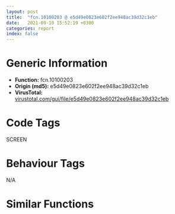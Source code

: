 ```yaml
---
layout: post
title:  "fcn.10100203 @ e5d49e0823e602f2ee948ac39d32c1eb"
date:   2021-09-10 15:52:19 +0300
categories: report
index: false
---
```


# Generic Information
- **Function:** fcn.10100203
- **Origin (md5):** e5d49e0823e602f2ee948ac39d32c1eb
- **VirusTotal:** [virustotal.com/gui/file/e5d49e0823e602f2ee948ac39d32c1eb][virustotal_ref]

# Code Tags
<span class="tag" id="SCREEN">SCREEN</span>


# Behaviour Tags
<span class="bhv-tag" id="na">N/A</span>

# Similar Functions
<script type="text/javascript" src="https://www.gstatic.com/charts/loader.js"></script>
<script type="text/javascript">

    google.charts.load('current', {'packages':['corechart']});
    google.charts.setOnLoadCallback(drawChart);

    function drawChart() {
    var data = new google.visualization.DataTable();
        data.addColumn('number', 'X');
        data.addColumn('number', 'Y');
        data.addColumn({type: 'string', role: 'tooltip', 'p': {'html': true}});
        data.addColumn({'type': 'string', 'role': 'style'});
        
        data.addRows([
    [-27.104190826416016, 60.19104766845703, '<b><a href="/report/fcn.10100203@e5d49e0823e602f2ee948ac39d32c1eb">fcn.10100203</a><br>@e5d49e0823e602f2ee948ac39d32c1eb</b><br>', 'point { fill-color: #e0440e; }'],
[-112.10417175292969, 236.8167724609375, '<b><a href="/report/fcn.10030500@e5d49e0823e602f2ee948ac39d32c1eb">fcn.10030500</a><br>@e5d49e0823e602f2ee948ac39d32c1eb</b><br>', 'null'],
[-203.72714233398438, -24.814817428588867, '<b><a href="/report/fcn.00510263@9c2b894b84f59672d8be2e984066f76f">fcn.00510263</a><br>@9c2b894b84f59672d8be2e984066f76f</b><br>', 'null'],
[-288.7271728515625, 151.81097412109375, '<b><a href="/report/fcn.005369d2@9c2b894b84f59672d8be2e984066f76f">fcn.005369d2</a><br>@9c2b894b84f59672d8be2e984066f76f</b><br>', 'null'],

        ]);

    var options = {
        title: 'Similarity Plot',
        legend: 'none',
        colors: ['#dedbd9', '#e6693e', '#ec8f6e', '#f3b49f', '#f6c7b6'],
        tooltip: {isHtml: true, trigger: 'both'},
        explorer: {
        actions: ["dragToZoom", "rightClickToReset"],
        },
        chartArea: {
        width: '80%',
        height: '80%'
        },
        width: '100%',
        height: '100%'
    };

    var chart = new google.visualization.ScatterChart(document.getElementById('chart_div'));

    chart.draw(data, options);
    }
    
</script>


<div id="chart_div" style="width: 100%px; height: 100%;"></div>

# Disassembled Code
{% highlight nasm %}

push 0x6c
mov eax, 0x10146b59
call fcn.10124157
mov dword[ebp-0x50], ecx
mov ebx, dword[ebp+8]
mov edi, dword[ebp+0xc]
mov dword[ebp-0x3c], ebx
mov dword[ebp-0x40], edi
mov eax, dword[ebx+0x18]
not eax
test al, 1
je 0x10100426
mov eax, dword[edi]
mov ecx, edi
call dword[eax+0x1a8]
push eax
mov ecx, ebx
mov dword[ebp-0x58], eax
call fcn.1000a0ca
mov edx, dword[edi]
mov ecx, edi
call dword[edx+0x208]
push eax
mov ecx, ebx
call fcn.1000a0ca
push dword[edi+0x250]
mov ecx, ebx
call fcn.1000a0ca
xor esi, esi
mov ecx, esi
mov dword[ebp-0x44], esi
cmp dword[ebp-0x58], ecx
jle 0x1010037f
mov eax, dword[edi]
push ecx
mov ecx, edi
call dword[eax+0x1ac]
push eax
push 0x1015bbb4
call fcn.1000904b
pop ecx
pop ecx
mov dword[ebp-0x34], esi
lea ecx, [ebp-0x34]
mov edx, dword[eax]
push ecx
mov ecx, eax
mov dword[ebp-0x54], eax
call dword[edx+0x214]
push eax
lea ecx, [ebp-0x38]
call fcn.100065ad
lea eax, [ebp-0x38]
mov dword[ebp-4], esi
push eax
mov ecx, ebx
call fcn.1001391f
mov ecx, dword[ebp-0x3c]
xor ebx, ebx
cmp dword[ebp-0x34], ebx
setne bl
push ebx
call fcn.1000a0ca
test ebx, ebx
mov ebx, dword[ebp-0x3c]
je 0x101002e2
push dword[ebp-0x34]
mov ecx, ebx
call fcn.100206da
mov ecx, dword[ebp-0x34]
test ecx, ecx
je 0x101002e2
mov eax, dword[ecx]
push 1
call dword[eax+4]
call fcn.10013a90
push eax
lea ecx, [ebp-0x48]
call fcn.10006523
mov eax, dword[edi]
lea ecx, [ebp-0x48]
push ecx
push dword[ebp-0x44]
mov ecx, edi
mov byte[ebp-4], 1
call dword[eax+0x1b8]
lea eax, [ebp-0x48]
mov ecx, ebx
push eax
call fcn.1001391f
push dword[edi+0x2860]
mov ecx, ebx
call fcn.1000a0ca
mov eax, dword[edi]
mov ecx, edi
push dword[ebp-0x44]
call dword[eax+0x1d8]
push eax
mov ecx, ebx
call fcn.1000a0ca
mov ecx, dword[ebp-0x54]
or eax, 0xffffffff
mov ecx, dword[ecx+0x434]
test ecx, ecx
je 0x1010034d
cmp dword[ecx+0x20], 0
je 0x1010034d
call fcn.1001253e
push eax
mov ecx, ebx
call fcn.1000a0ca
mov ecx, dword[ebp-0x48]
lea ecx, [ecx-0x10]
call fcn.1000775d
mov ecx, dword[ebp-0x38]
or dword[ebp-4], 0xffffffff
lea ecx, [ecx-0x10]
call fcn.1000775d
mov ecx, dword[ebp-0x44]
inc ecx
mov dword[ebp-0x44], ecx
cmp ecx, dword[ebp-0x58]
jl 0x1010026f
push dword[edi+0x1d0]
mov ecx, ebx
call fcn.1000a0ca
lea eax, [edi+0x1bc]
mov ecx, ebx
push dword[eax+8]
mov dword[ebp-0x54], eax
call fcn.1000a0ca
mov eax, esi
mov dword[ebp-0x38], esi
cmp dword[edi+0x1c4], esi
jle 0x101003cf
mov edi, dword[ebp-0x54]
push eax
mov ecx, edi
call fcn.1001f4f9
mov ecx, ebx
push dword[eax]
call fcn.1000a0ca
mov eax, dword[ebp-0x38]
inc eax
mov dword[ebp-0x38], eax
cmp eax, dword[edi+8]
jl 0x101003af
mov edi, dword[ebp-0x40]
push dword[edi+0x248]
mov ecx, ebx
call fcn.1000a0ca
push dword[edi+0x11c]
mov ecx, ebx
call fcn.1000a0ca
mov eax, dword[edi]
mov ecx, edi
call dword[eax+0x244]
push eax
mov ecx, ebx
call fcn.1000a0ca
lea eax, [ebp-0x30]
mov dword[ebp-0x30], esi
push eax
push dword[edi+0x20]
mov dword[ebp-0x2c], esi
mov dword[ebp-0x28], esi
mov dword[ebp-0x24], esi
call dword[sym.imp.USER32.dll_GetWindowRect]
push 0x10
lea eax, [ebp-0x30]
mov ecx, ebx
push eax
call fcn.1000a745
jmp 0x101007fb
lea eax, [ebp-0x38]
xor esi, esi
push eax
mov ecx, ebx
mov dword[ebp-0x38], esi
call fcn.10009fc1
or dword[ebp-0x54], 0xffffffff
lea eax, [ebp-0x54]
push eax
mov ecx, ebx
call fcn.10009fc1
lea eax, [ebp-0x34]
mov dword[ebp-0x34], esi
push eax
mov ecx, ebx
call fcn.10009fc1
mov eax, dword[ebp-0x34]
test eax, eax
je 0x10100485
mov ecx, dword[ebp-0x50]
call fcn.100fe328
mov dword[ebp-0x40], eax
test eax, eax
je 0x10100482
mov edx, dword[eax]
mov ecx, eax
mov dword[eax+0x250], esi
call dword[edx+0x208]
mov ecx, dword[ebp-0x40]
push eax
call fcn.100a1238
mov eax, dword[ebp-0x34]
mov dword[edi+0x250], eax
mov eax, dword[ebp-0x50]
push dword[eax+0x20]
call dword[sym.imp.USER32.dll_GetParent]
push eax
call fcn.1000def0
push eax
push 0x1015ae18
call fcn.1000904b
pop ecx
pop ecx
mov dword[ebp-0x48], eax
mov dword[ebp-0x58], esi
cmp dword[ebp-0x38], esi
jle 0x10100681
call fcn.10013a90
push eax
lea ecx, [ebp-0x44]
call fcn.10006523
lea eax, [ebp-0x44]
mov dword[ebp-4], 2
push eax
mov ecx, ebx
call fcn.100137c7
lea eax, [ebp-0x4c]
mov dword[ebp-0x4c], esi
push eax
mov ecx, ebx
mov dword[ebp-0x3c], esi
call fcn.10009fc1
cmp dword[ebp-0x4c], 0
je 0x101004fb
push esi
mov ecx, ebx
call fcn.100204c7
mov dword[ebp-0x3c], eax
call fcn.10013a90
push eax
lea ecx, [ebp-0x5c]
call fcn.10006523
lea eax, [ebp-0x5c]
mov byte[ebp-4], 3
push eax
mov ecx, ebx
call fcn.100137c7
lea eax, [ebp-0x64]
mov ecx, ebx
push eax
call fcn.10009fc1
push dword[ebp-0x64]
mov ecx, edi
call fcn.100cf62e
or dword[ebp-0x40], 0xffffffff
lea eax, [ebp-0x40]
push eax
mov ecx, ebx
call fcn.10009fc1
or dword[ebp-0x34], 0xffffffff
lea eax, [ebp-0x34]
push eax
mov ecx, ebx
call fcn.10009fc1
mov eax, dword[ebp-0x44]
mov esi, dword[ebp-0x5c]
cmp dword[eax-0xc], 0
je 0x101005a6
mov ecx, dword[ebp-0x50]
push 0
add ecx, 0x29d0
push eax
mov dword[ebp-0x4c], ecx
call fcn.1001b7f3
mov ecx, dword[ebp-0x48]
test eax, eax
push dword[ebp-0x3c]
push dword[ebp-0x44]
mov eax, dword[ecx]
jne 0x10100599
call dword[eax+0x220]
mov dword[ebp-0x34], eax
test eax, eax
je 0x10100649
mov ecx, dword[ebp-0x4c]
lea eax, [ebp-0x44]
push eax
call fcn.1001b780
jmp 0x10100613
call dword[eax+0x224]
mov ecx, eax
mov dword[ebp-0x34], ecx
jmp 0x10100616
cmp dword[ebp-0x34], 0xffffffff
je 0x10100649
push dword[ebp-0x34]
mov ecx, dword[ebp-0x48]
call fcn.10084f55
push eax
push 0x10199c94
call fcn.1000904b
mov dword[ebp-0x4c], eax
pop ecx
pop ecx
test eax, eax
je 0x10100649
mov ecx, eax
call fcn.100bd4b3
mov dword[ebp-0x60], eax
test eax, eax
je 0x101005ea
mov eax, dword[ebp-0x4c]
mov ecx, eax
mov edx, dword[eax]
call dword[edx+0x374]
mov eax, dword[ebp-0x48]
mov ecx, eax
push dword[ebp-0x4c]
mov edx, dword[eax]
call dword[edx+0x1d0]
mov edx, dword[ebp-0x60]
mov ecx, eax
mov dword[ebp-0x34], ecx
test edx, edx
je 0x10100616
mov eax, dword[edx]
mov ecx, edx
push dword[ebp-0x4c]
call dword[eax+0x3bc]
mov ecx, dword[ebp-0x34]
test ecx, ecx
je 0x10100649
mov eax, dword[edi]
push 1
push 0xffffffffffffffff
push esi
push ecx
mov ecx, edi
call dword[eax+0x188]
push dword[ebp-0x40]
mov eax, dword[edi]
mov ecx, edi
push dword[ebp-0x58]
call dword[eax+0x1dc]
cmp dword[ebp+0x10], 0
je 0x10100649
mov eax, dword[ebp-0x34]
mov dword[eax+0x118], edi
mov ecx, dword[ebp-0x3c]
test ecx, ecx
je 0x10100657
mov eax, dword[ecx]
push 1
call dword[eax+4]
lea ecx, [esi-0x10]
call fcn.1000775d
mov ecx, dword[ebp-0x44]
or dword[ebp-4], 0xffffffff
lea ecx, [ecx-0x10]
call fcn.1000775d
mov eax, dword[ebp-0x58]
inc eax
push 0
mov dword[ebp-0x58], eax
pop esi
cmp eax, dword[ebp-0x38]
jl 0x101004b9
lea eax, [ebp-0x5c]
mov dword[ebp-0x5c], esi
push eax
mov ecx, ebx
call fcn.10009fc1
lea eax, [ebp-0x38]
mov dword[ebp-0x38], esi
push eax
mov ecx, ebx
call fcn.10009fc1
mov dword[ebp-0x78], 0x1014e8b4
mov dword[ebp-0x74], esi
mov dword[ebp-0x68], esi
mov dword[ebp-0x6c], esi
mov dword[ebp-0x70], esi
cmp dword[ebp-0x38], 0
mov dword[ebp-4], 4
jle 0x101006de
or dword[ebp-0x40], 0xffffffff
lea eax, [ebp-0x40]
push eax
mov ecx, ebx
call fcn.10009fc1
push dword[ebp-0x40]
lea ecx, [ebp-0x78]
push esi
call fcn.100e5a25
inc esi
cmp esi, dword[ebp-0x38]
jl 0x101006bd
mov esi, dword[ebp-0x5c]
mov ecx, edi
push esi
call fcn.100a0328
lea eax, [ebp-0x78]
mov ecx, edi
push eax
call fcn.100a2891
mov eax, dword[ebp-0x50]
mov ecx, ebx
and dword[ebp-0x3c], 0
mov dword[eax+0x2938], esi
lea eax, [ebp-0x3c]
push eax
call fcn.10009fc1
mov esi, dword[ebp-0x3c]
mov ecx, edi
push esi
call fcn.100cbd79
mov eax, dword[ebp-0x50]
mov ecx, ebx
mov dword[eax+0x293c], esi
lea eax, [ebp-0x3c]
push eax
call fcn.10009fc1
mov ecx, dword[ebp-0x50]
mov eax, dword[ebp-0x3c]
mov dword[edi+0x11c], eax
mov dword[ebp-0x40], 1
mov dword[ecx+0x2940], eax
lea eax, [ebp-0x40]
push eax
mov ecx, ebx
call fcn.10009fc1
mov eax, dword[edi]
mov ecx, edi
mov esi, dword[ebp-0x40]
push 1
push esi
call dword[eax+0x240]
mov eax, dword[ebp-0x50]
mov ecx, ebx
push 0x10
mov dword[eax+0x294c], esi
xor esi, esi
lea eax, [ebp-0x20]
mov dword[ebp-0x20], esi
push eax
mov dword[ebp-0x1c], esi
mov dword[ebp-0x18], esi
mov dword[ebp-0x14], esi
call fcn.10001b50
lea eax, [ebp-0x20]
push eax
push dword[edi+0x20]
call dword[sym.imp.USER32.dll_GetParent]
push eax
call fcn.1000def0
mov ecx, eax
call fcn.10017fb2
mov eax, dword[ebp-0x14]
mov ecx, edi
sub eax, dword[ebp-0x1c]
push 0x14
push eax
mov eax, dword[ebp-0x18]
sub eax, dword[ebp-0x20]
push eax
push dword[ebp-0x18]
push dword[ebp-0x20]
push esi
call fcn.10012807
mov eax, dword[edi]
mov ecx, edi
call dword[eax+0x1a8]
test eax, eax
jle 0x101007f3
mov eax, dword[edi]
mov ecx, edi
call dword[eax+0x1a8]
mov ecx, dword[ebp-0x54]
dec eax
cmp ecx, eax
jle 0x101007e8
mov eax, dword[edi]
mov ecx, edi
call dword[eax+0x1a8]
lea ecx, [eax-1]
mov edx, dword[edi]
push ecx
mov ecx, edi
call dword[edx+0x210]
lea ecx, [ebp-0x78]
call fcn.10023735
call fcn.10124106
ret 0xc

{% endhighlight %}

[virustotal_ref]: https://www.virustotal.com/gui/file/e5d49e0823e602f2ee948ac39d32c1eb
